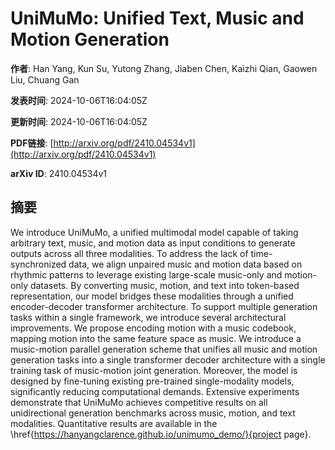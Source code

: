 # UniMuMo: Unified Text, Music and Motion Generation

**作者**: Han Yang, Kun Su, Yutong Zhang, Jiaben Chen, Kaizhi Qian, Gaowen Liu, Chuang Gan

**发表时间**: 2024-10-06T16:04:05Z

**更新时间**: 2024-10-06T16:04:05Z

**PDF链接**: [http://arxiv.org/pdf/2410.04534v1](http://arxiv.org/pdf/2410.04534v1)

**arXiv ID**: 2410.04534v1

## 摘要

We introduce UniMuMo, a unified multimodal model capable of taking arbitrary
text, music, and motion data as input conditions to generate outputs across all
three modalities. To address the lack of time-synchronized data, we align
unpaired music and motion data based on rhythmic patterns to leverage existing
large-scale music-only and motion-only datasets. By converting music, motion,
and text into token-based representation, our model bridges these modalities
through a unified encoder-decoder transformer architecture. To support multiple
generation tasks within a single framework, we introduce several architectural
improvements. We propose encoding motion with a music codebook, mapping motion
into the same feature space as music. We introduce a music-motion parallel
generation scheme that unifies all music and motion generation tasks into a
single transformer decoder architecture with a single training task of
music-motion joint generation. Moreover, the model is designed by fine-tuning
existing pre-trained single-modality models, significantly reducing
computational demands. Extensive experiments demonstrate that UniMuMo achieves
competitive results on all unidirectional generation benchmarks across music,
motion, and text modalities. Quantitative results are available in the
\href{https://hanyangclarence.github.io/unimumo_demo/}{project page}.
